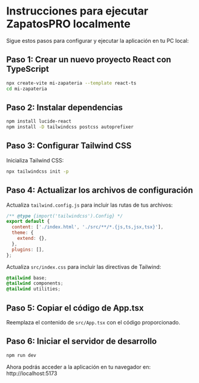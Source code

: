 # Instrucciones para ejecutar ZapatosPRO localmente

Sigue estos pasos para configurar y ejecutar la aplicación en tu PC local:

## Paso 1: Crear un nuevo proyecto React con TypeScript

```bash
npx create-vite mi-zapateria --template react-ts
cd mi-zapateria
```

## Paso 2: Instalar dependencias

```bash
npm install lucide-react
npm install -D tailwindcss postcss autoprefixer
```

## Paso 3: Configurar Tailwind CSS

Inicializa Tailwind CSS:

```bash
npx tailwindcss init -p
```

## Paso 4: Actualizar los archivos de configuración

Actualiza `tailwind.config.js` para incluir las rutas de tus archivos:

```javascript
/** @type {import('tailwindcss').Config} */
export default {
  content: ['./index.html', './src/**/*.{js,ts,jsx,tsx}'],
  theme: {
    extend: {},
  },
  plugins: [],
};
```

Actualiza `src/index.css` para incluir las directivas de Tailwind:

```css
@tailwind base;
@tailwind components;
@tailwind utilities;
```

## Paso 5: Copiar el código de App.tsx

Reemplaza el contenido de `src/App.tsx` con el código proporcionado.

## Paso 6: Iniciar el servidor de desarrollo

```bash
npm run dev
```

Ahora podrás acceder a la aplicación en tu navegador en: http://localhost:5173